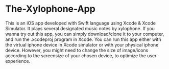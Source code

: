# The-Xylophone-App
This is an iOS app developed with Swift language using Xcode & Xcode Simulator. It plays several designated music notes by xylophone. If you wanna try out this app, you can simply download/clone it to your computer, and run the .xcodeproj program in Xcode. You can run this app either with the virtual iphone device in Xcode simulator or with your physical iphone device. However, you might need to change the size of image/icons according to the screensize of your chosen device, to optimize the user experience.
